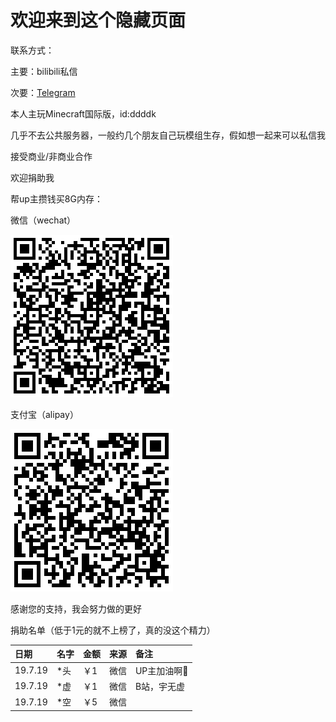 # 欢迎来到这个隐藏页面

联系方式：

主要：bilibili私信

次要：[Telegram](https://t.me/joinchat/LXQu4FVfEvHHUQl93vrbEg)

本人主玩Minecraft国际版，id:ddddk

几乎不去公共服务器，一般约几个朋友自己玩模组生存，假如想一起来可以私信我

接受商业/非商业合作

欢迎捐助我

帮up主攒钱买8G内存：

微信（wechat）

![](https://github.com/mmasterr/JackDu_OAO/blob/master/wechat.png)

支付宝（alipay）

![](https://github.com/mmasterr/JackDu_OAO/blob/master/alipay.png)


感谢您的支持，我会努力做的更好

捐助名单（低于1元的就不上榜了，真的没这个精力）

|日期|名字|金额|来源|备注|
|:-|:-|:-|:-|:-|
|19.7.19|\*头|￥1|微信|UP主加油啊💪|
|19.7.19|\*虚|￥1|微信|B站，宇无虚|
|19.7.19|\*空|￥5|微信||
